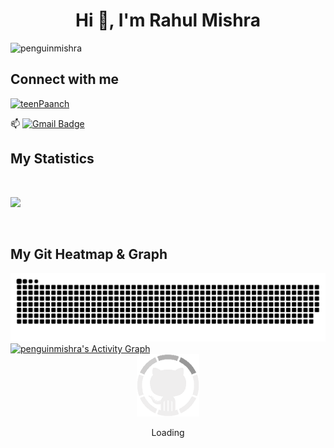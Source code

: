 <h1 align="center">Hi 👋, I'm Rahul Mishra</a></h1>
<p align="left"> <img src="https://komarev.com/ghpvc/?username=penguinmishra&label=Profile%20views&color=0e75b6&style=flat" alt="penguinmishra" /> </p>

Connect with me
---

<p align="left"> <a href="https://twitter.com/teenPaanch" target="blank"><img src="https://img.shields.io/twitter/follow/teenPaanch?logo=twitter&style=for-the-badge" alt="teenPaanch" /></a> </p>

📫 [![Gmail Badge](https://img.shields.io/badge/-penguinmishra@gmail.com-blue?style=flat-roundedrectangle&logo=Gmail&logoColor=white&link=mailto:penguinmishra@gmail.com)](penguinmishra@gmail.com)

## My Statistics

<br/>
<p align="left">
    <img width="49.5%" src="https://github-readme-streak-stats.herokuapp.com/?user=penguinmishra&theme=gruvbox&hide_border=true" />
  </a>
</p>

<br>

My Git Heatmap & Graph
---

<div align="center">
  <img  src="https://github.com/penguinmishra/penguinmishra/blob/main/grid-snake.svg"
       alt="snake" /></a>
</div>
<a href="https://github.com/penguinmishra"><img alt="penguinmishra's Activity Graph" src="https://activity-graph.herokuapp.com/graph?username=penguinmishra&custom_title=Rahul's%20Contribution%20Graph&theme=react-dark" /></a>

<div align=center>
    <img src="https://raw.githubusercontent.com/penguinmishra/penguinmishra/main/GitHub.gif" alt="GitHub Octocat Logo" height="100">
    <p>Loading</p>
</div>
